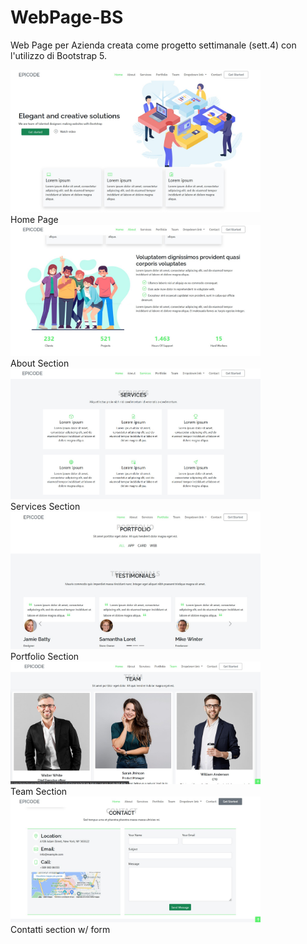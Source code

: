 # WebPage-BS
Web Page per Azienda creata come progetto settimanale (sett.4) con l'utilizzo di Bootstrap 5.

<img src="img/Home.jpg" width="400"><br><span>Home Page</span><br>
<img src="img/About.jpg" width="400"><br><span>About Section</span><br>
<img src="img/Services.jpg" width="400"><br><span>Services Section</span><br>
<img src="img/Portfolio.jpg" width="400"><br><span>Portfolio Section</span><br>
<img src="img/Team.jpg" width="400"><br><span>Team Section</span><br>
<img src="img/Contatti.jpg" width="400"><br><span>Contatti section w/ form</span><br>
